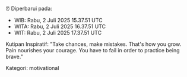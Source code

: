 ⏰ Diperbarui pada:
- WIB: Rabu, 2 Juli 2025 15.37.51 UTC
- WITA: Rabu, 2 Juli 2025 16.37.51 UTC
- WIT: Rabu, 2 Juli 2025 17.37.51 UTC

Kutipan Inspiratif:
"Take chances, make mistakes. That's how you grow. Pain nourishes your courage. You have to fail in order to practice being brave."


Kategori: motivational

